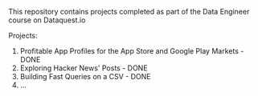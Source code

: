 This repository contains projects completed as part of the Data Engineer course on Dataquest.io

Projects:

1. Profitable App Profiles for the App Store and Google Play Markets - DONE
2. Exploring Hacker News' Posts - DONE
3. Building Fast Queries on a CSV - DONE
4. ...
